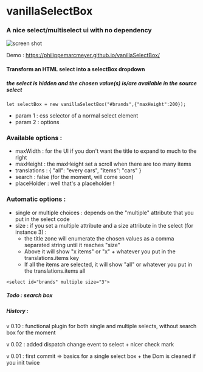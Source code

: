 # vanillaSelectBox
### A nice select/multiselect ui with no dependency

![screen shot](https://raw.githubusercontent.com/PhilippeMarcMeyer/vanillaSelectBox/master/vanillaSelectBox.png)

Demo : https://philippemarcmeyer.github.io/vanillaSelectBox/

#### Transform an HTML select into a selectBox dropdown
##### the select is hidden and the chosen value(s) is/are available in the source select

```
let selectBox = new vanillaSelectBox("#brands",{"maxHeight":200});
```
* param 1 : css selector of a normal select element
* param 2 : options 

### Available options : 
* maxWidth : for the UI if you don't want the title to expand to much to the right
* maxHeight : the maxHeight set a scroll when there are too many items 
* translations : { "all": "every cars", "items": "cars" }
* search : false (for the moment, will come soon)
* placeHolder : well that's a placeholder !

### Automatic options :
* single or multiple choices : depends on the "multiple" attribute that you put in the select code 
* size : if you set a multiple attribute and a size attribute in the select (for instance 3) :
  * the title zone will enumerate the chosen values as a comma separated string until it reaches "size"
  * Above it will show "x items" or "x" + whatever you put in the translations.items key
  * If all the items are selected, it will show "all" or whatever you put in the translations.items all

```
<select id="brands" multiple size="3">
```
##### Todo : search box

##### History :
v 0.10 : functional plugin for both single and multiple selects, without search box for the moment

v 0.02 : added dispatch change event to select + nicer check mark

v 0.01 : first commit => basics for a single select box + the Dom is cleaned if you init twice
